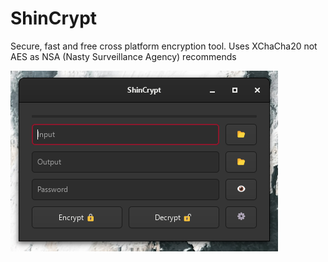 # ShinCrypt
Secure, fast and free cross platform encryption tool. Uses XChaCha20 not AES as NSA (Nasty Surveillance Agency) recommends


![Screenshot](resources/screenshot.png)
